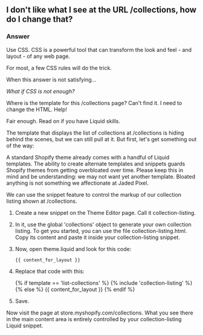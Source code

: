 I don't like what I see at the URL /collections, how do I change that?
----------------------------------------------------------------------

### Answer

Use CSS. CSS is a powerful tool that can transform the look and feel - and layout - of any web page.

For most, a few CSS rules will do the trick.

When this answer is not satisfying...

_What if CSS is not enough?_

Where is the template for this /collections page? Can't find it. I need to change the HTML. Help!

Fair enough. Read on if you have Liquid skills.

The template that displays the list of collections at /collections is hiding behind the scenes, but we can still pull at it. But first, let's get something out of the way: 

A standard Shopify theme already comes with a handful of Liquid templates. The ability to create alternate templates and snippets guards Shopify themes from getting overbloated over time. Please keep this in mind and be understanding: we may not want yet another template. Bloated anything is not something we affectionate at Jaded Pixel.

We can use the snippet feature to control the markup of our collection listing shown at /collections.

1. Create a new snippet on the Theme Editor page. Call it collection-listing.

2. In it, use the global 'collections' object to generate your own collection listing. To get you started, you can use the file collection-listing.html. Copy its content and paste it inside your collection-listing snippet.

3. Now, open theme.liquid and look for this code:

    `{{ content_for_layout }}`

4. Replace that code with this:

    {% if template == 'list-collections' %}
    {% include 'collection-listing' %}
    {% else %}
    {{ content_for_layout }}
    {% endif %}

5. Save.

Now visit the page at store.myshopify.com/collections. What you see there in the main content area is entirely controlled by your collection-listing Liquid snippet.